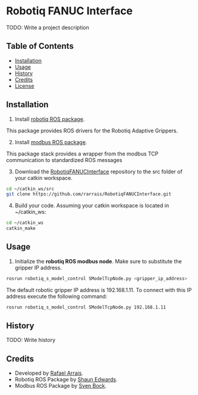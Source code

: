 # Robotiq FANUC Interface

TODO: Write a project description

## Table of Contents

* [Installation](#installation)
* [Usage](#usage)
* [History](#history)
* [Credits](#credits)
* [License](#license)

## <a name="installation"></a>Installation

1. Install [robotiq ROS package](http://wiki.ros.org/robotiq).

  This package provides ROS drivers for the  Robotiq Adaptive Grippers.

2. Install [modbus ROS package](http://wiki.ros.org/modbus).

  This package stack provides a wrapper from the modbus TCP communication to standardized ROS messages

3. Download the [RobotiqFANUCInterface](https://github.com/rarrais/RobotiqFANUCInterface.git) repository to the src folder of your catkin workspace.

  ```bash
  cd ~/catkin_ws/src
  git clone https://github.com/rarrais/RobotiqFANUCInterface.git
  ```
  
4. Build your code. Assuming your catkin workspace is located in ~/catkin_ws:

  ```bash
  cd ~/catkin_ws
  catkin_make
  ```

## <a name="usage"></a> Usage

1. Initialize the **robotiq ROS modbus node**. Make sure to substitute the gripper IP address.

  ```bash
  rosrun robotiq_s_model_control SModelTcpNode.py <gripper_ip_address>
  ```
  
  The default robotic gripper IP address is 192.168.1.11. To connect with this IP address execute the following command:

  ```bash
  rosrun robotiq_s_model_control SModelTcpNode.py 192.168.1.11
  ```


## <a name="history"></a>History

TODO: Write history

## <a name="credits"></a>Credits

* Developed by [Rafael Arrais](https://github.com/rarrais). 
* Robotiq ROS Package by [Shaun Edwards](https://github.com/shaun-edwards). 
* Modbus ROS Package by [Sven Bock](https://github.com/sven-bock). 
